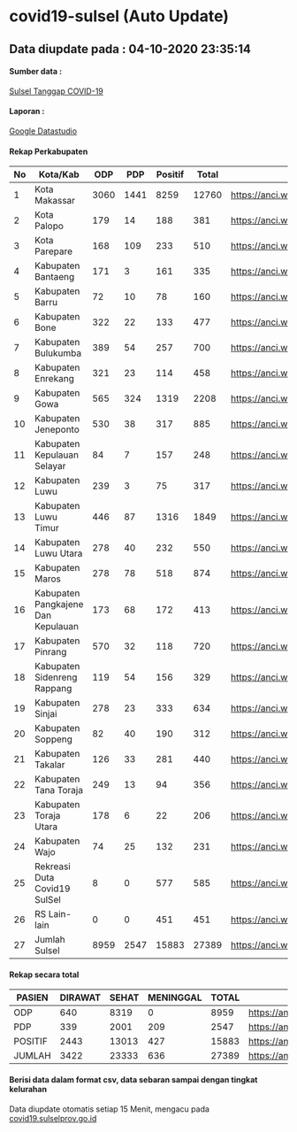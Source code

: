 
# covid19-sulsel (Auto Update)

## Data diupdate pada : 04-10-2020 23:35:14

#### Sumber data :
[Sulsel Tanggap COVID-19](https://covid19.sulselprov.go.id)

#### Laporan :
[Google Datastudio](https://datastudio.google.com/s/jythWGc1j4w)

#### Rekap Perkabupaten 
|No|Kota/Kab|ODP|PDP|Positif|Total|Link|
| --- | --- | --- | --- | --- | --- | --- |
|1|Kota Makassar|3060|1441|8259|12760|https://anci.web.id/cor/kota_makassar|
|2|Kota Palopo|179|14|188|381|https://anci.web.id/cor/kota_palopo|
|3|Kota Parepare|168|109|233|510|https://anci.web.id/cor/kota_parepare|
|4|Kabupaten Bantaeng|171|3|161|335|https://anci.web.id/cor/kabupaten_bantaeng|
|5|Kabupaten Barru|72|10|78|160|https://anci.web.id/cor/kabupaten_barru|
|6|Kabupaten Bone|322|22|133|477|https://anci.web.id/cor/kabupaten_bone|
|7|Kabupaten Bulukumba|389|54|257|700|https://anci.web.id/cor/kabupaten_bulukumba|
|8|Kabupaten Enrekang|321|23|114|458|https://anci.web.id/cor/kabupaten_enrekang|
|9|Kabupaten Gowa|565|324|1319|2208|https://anci.web.id/cor/kabupaten_gowa|
|10|Kabupaten Jeneponto|530|38|317|885|https://anci.web.id/cor/kabupaten_jeneponto|
|11|Kabupaten Kepulauan Selayar|84|7|157|248|https://anci.web.id/cor/kabupaten_kepulauan_selayar|
|12|Kabupaten Luwu|239|3|75|317|https://anci.web.id/cor/kabupaten_luwu|
|13|Kabupaten Luwu Timur|446|87|1316|1849|https://anci.web.id/cor/kabupaten_luwu_timur|
|14|Kabupaten Luwu Utara|278|40|232|550|https://anci.web.id/cor/kabupaten_luwu_utara|
|15|Kabupaten Maros|278|78|518|874|https://anci.web.id/cor/kabupaten_maros|
|16|Kabupaten Pangkajene Dan Kepulauan|173|68|172|413|https://anci.web.id/cor/kabupaten_pangkajene_dan_kepulauan|
|17|Kabupaten Pinrang|570|32|118|720|https://anci.web.id/cor/kabupaten_pinrang|
|18|Kabupaten Sidenreng Rappang|119|54|156|329|https://anci.web.id/cor/kabupaten_sidenreng_rappang|
|19|Kabupaten Sinjai|278|23|333|634|https://anci.web.id/cor/kabupaten_sinjai|
|20|Kabupaten Soppeng|82|40|190|312|https://anci.web.id/cor/kabupaten_soppeng|
|21|Kabupaten Takalar|126|33|281|440|https://anci.web.id/cor/kabupaten_takalar|
|22|Kabupaten Tana Toraja|249|13|94|356|https://anci.web.id/cor/kabupaten_tana_toraja|
|23|Kabupaten Toraja Utara|178|6|22|206|https://anci.web.id/cor/kabupaten_toraja_utara|
|24|Kabupaten Wajo|74|25|132|231|https://anci.web.id/cor/kabupaten_wajo|
|25|Rekreasi Duta Covid19 SulSel|8|0|577|585|https://anci.web.id/cor/rekreasi_duta_covid19_sulsel|
|26|RS Lain-lain|0|0|451|451|https://anci.web.id/cor/rs_lain-lain|
|27|Jumlah Sulsel|8959|2547|15883|27389|https://anci.web.id/cor/jumlah_sulsel|

#### Rekap secara total

| PASIEN | DIRAWAT | SEHAT | MENINGGAL | TOTAL | LINK |
| ---- | -------- | ---- | ---- |  ---- | ---- |
| ODP | 640 | 8319 | 0 | 8959 | https://anci.web.id/cor/odp_detail.html |
| PDP | 339 | 2001 | 209 | 2547 | https://anci.web.id/cor/pdp_detail.html |
| POSITIF | 2443 | 13013 | 427 | 15883 | https://anci.web.id/cor/positif_detail.html |
| JUMLAH | 3422 | 23333 | 636 | 27389 | https://anci.web.id/cor/jumlah_sulsel/ |

 
#### Berisi data dalam format csv, data sebaran sampai dengan tingkat kelurahan

Data diupdate otomatis setiap 15 Menit, mengacu pada [covid19.sulselprov.go.id](https://covid19.sulselprov.go.id)

